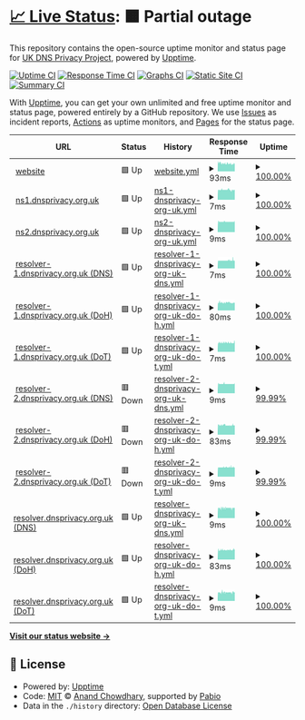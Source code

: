 # [📈 Live Status](https://UK-DNS-Privacy-Project.github.io/status): <!--live status--> **🟧 Partial outage**

This repository contains the open-source uptime monitor and status page for [UK DNS Privacy Project](https://UK-DNS-Privacy-Project.github.io/status), powered by [Upptime](https://github.com/upptime/upptime).

[![Uptime CI](https://github.com/UK-DNS-Privacy-Project/status/workflows/Uptime%20CI/badge.svg)](https://github.com/UK-DNS-Privacy-Project/status/actions?query=workflow%3A%22Uptime+CI%22)
[![Response Time CI](https://github.com/UK-DNS-Privacy-Project/status/workflows/Response%20Time%20CI/badge.svg)](https://github.com/UK-DNS-Privacy-Project/status/actions?query=workflow%3A%22Response+Time+CI%22)
[![Graphs CI](https://github.com/UK-DNS-Privacy-Project/status/workflows/Graphs%20CI/badge.svg)](https://github.com/UK-DNS-Privacy-Project/status/actions?query=workflow%3A%22Graphs+CI%22)
[![Static Site CI](https://github.com/UK-DNS-Privacy-Project/status/workflows/Static%20Site%20CI/badge.svg)](https://github.com/UK-DNS-Privacy-Project/status/actions?query=workflow%3A%22Static+Site+CI%22)
[![Summary CI](https://github.com/UK-DNS-Privacy-Project/status/workflows/Summary%20CI/badge.svg)](https://github.com/UK-DNS-Privacy-Project/status/actions?query=workflow%3A%22Summary+CI%22)

With [Upptime](https://upptime.js.org), you can get your own unlimited and free uptime monitor and status page, powered entirely by a GitHub repository. We use [Issues](https://github.com/UK-DNS-Privacy-Project/status/issues) as incident reports, [Actions](https://github.com/UK-DNS-Privacy-Project/status/actions) as uptime monitors, and [Pages](https://UK-DNS-Privacy-Project.github.io/status) for the status page.

<!--start: status pages-->
<!-- This summary is generated by Upptime (https://github.com/upptime/upptime) -->
<!-- Do not edit this manually, your changes will be overwritten -->
<!-- prettier-ignore -->
| URL | Status | History | Response Time | Uptime |
| --- | ------ | ------- | ------------- | ------ |
| <img alt="" src="https://icons.duckduckgo.com/ip3/dnsprivacy.org.uk.ico" height="13"> [website](https://dnsprivacy.org.uk/) | 🟩 Up | [website.yml](https://github.com/UK-DNS-Privacy-Project/status/commits/HEAD/history/website.yml) | <details><summary><img alt="Response time graph" src="./graphs/website/response-time-week.png" height="20"> 93ms</summary><br><a href="https://UK-DNS-Privacy-Project.github.io/status/history/website"><img alt="Response time 93" src="https://img.shields.io/endpoint?url=https%3A%2F%2Fraw.githubusercontent.com%2FUK-DNS-Privacy-Project%2Fstatus%2FHEAD%2Fapi%2Fwebsite%2Fresponse-time.json"></a><br><a href="https://UK-DNS-Privacy-Project.github.io/status/history/website"><img alt="24-hour response time 93" src="https://img.shields.io/endpoint?url=https%3A%2F%2Fraw.githubusercontent.com%2FUK-DNS-Privacy-Project%2Fstatus%2FHEAD%2Fapi%2Fwebsite%2Fresponse-time-day.json"></a><br><a href="https://UK-DNS-Privacy-Project.github.io/status/history/website"><img alt="7-day response time 93" src="https://img.shields.io/endpoint?url=https%3A%2F%2Fraw.githubusercontent.com%2FUK-DNS-Privacy-Project%2Fstatus%2FHEAD%2Fapi%2Fwebsite%2Fresponse-time-week.json"></a><br><a href="https://UK-DNS-Privacy-Project.github.io/status/history/website"><img alt="30-day response time 93" src="https://img.shields.io/endpoint?url=https%3A%2F%2Fraw.githubusercontent.com%2FUK-DNS-Privacy-Project%2Fstatus%2FHEAD%2Fapi%2Fwebsite%2Fresponse-time-month.json"></a><br><a href="https://UK-DNS-Privacy-Project.github.io/status/history/website"><img alt="1-year response time 93" src="https://img.shields.io/endpoint?url=https%3A%2F%2Fraw.githubusercontent.com%2FUK-DNS-Privacy-Project%2Fstatus%2FHEAD%2Fapi%2Fwebsite%2Fresponse-time-year.json"></a></details> | <details><summary><a href="https://UK-DNS-Privacy-Project.github.io/status/history/website">100.00%</a></summary><a href="https://UK-DNS-Privacy-Project.github.io/status/history/website"><img alt="All-time uptime 100.00%" src="https://img.shields.io/endpoint?url=https%3A%2F%2Fraw.githubusercontent.com%2FUK-DNS-Privacy-Project%2Fstatus%2FHEAD%2Fapi%2Fwebsite%2Fuptime.json"></a><br><a href="https://UK-DNS-Privacy-Project.github.io/status/history/website"><img alt="24-hour uptime 100.00%" src="https://img.shields.io/endpoint?url=https%3A%2F%2Fraw.githubusercontent.com%2FUK-DNS-Privacy-Project%2Fstatus%2FHEAD%2Fapi%2Fwebsite%2Fuptime-day.json"></a><br><a href="https://UK-DNS-Privacy-Project.github.io/status/history/website"><img alt="7-day uptime 100.00%" src="https://img.shields.io/endpoint?url=https%3A%2F%2Fraw.githubusercontent.com%2FUK-DNS-Privacy-Project%2Fstatus%2FHEAD%2Fapi%2Fwebsite%2Fuptime-week.json"></a><br><a href="https://UK-DNS-Privacy-Project.github.io/status/history/website"><img alt="30-day uptime 100.00%" src="https://img.shields.io/endpoint?url=https%3A%2F%2Fraw.githubusercontent.com%2FUK-DNS-Privacy-Project%2Fstatus%2FHEAD%2Fapi%2Fwebsite%2Fuptime-month.json"></a><br><a href="https://UK-DNS-Privacy-Project.github.io/status/history/website"><img alt="1-year uptime 100.00%" src="https://img.shields.io/endpoint?url=https%3A%2F%2Fraw.githubusercontent.com%2FUK-DNS-Privacy-Project%2Fstatus%2FHEAD%2Fapi%2Fwebsite%2Fuptime-year.json"></a></details>
| <img alt="" src="https://icons.duckduckgo.com/ip3/null.ico" height="13"> [ns1.dnsprivacy.org.uk](ns1.dnsprivacy.org.uk) | 🟩 Up | [ns1-dnsprivacy-org-uk.yml](https://github.com/UK-DNS-Privacy-Project/status/commits/HEAD/history/ns1-dnsprivacy-org-uk.yml) | <details><summary><img alt="Response time graph" src="./graphs/ns1-dnsprivacy-org-uk/response-time-week.png" height="20"> 7ms</summary><br><a href="https://UK-DNS-Privacy-Project.github.io/status/history/ns1-dnsprivacy-org-uk"><img alt="Response time 7" src="https://img.shields.io/endpoint?url=https%3A%2F%2Fraw.githubusercontent.com%2FUK-DNS-Privacy-Project%2Fstatus%2FHEAD%2Fapi%2Fns1-dnsprivacy-org-uk%2Fresponse-time.json"></a><br><a href="https://UK-DNS-Privacy-Project.github.io/status/history/ns1-dnsprivacy-org-uk"><img alt="24-hour response time 7" src="https://img.shields.io/endpoint?url=https%3A%2F%2Fraw.githubusercontent.com%2FUK-DNS-Privacy-Project%2Fstatus%2FHEAD%2Fapi%2Fns1-dnsprivacy-org-uk%2Fresponse-time-day.json"></a><br><a href="https://UK-DNS-Privacy-Project.github.io/status/history/ns1-dnsprivacy-org-uk"><img alt="7-day response time 7" src="https://img.shields.io/endpoint?url=https%3A%2F%2Fraw.githubusercontent.com%2FUK-DNS-Privacy-Project%2Fstatus%2FHEAD%2Fapi%2Fns1-dnsprivacy-org-uk%2Fresponse-time-week.json"></a><br><a href="https://UK-DNS-Privacy-Project.github.io/status/history/ns1-dnsprivacy-org-uk"><img alt="30-day response time 7" src="https://img.shields.io/endpoint?url=https%3A%2F%2Fraw.githubusercontent.com%2FUK-DNS-Privacy-Project%2Fstatus%2FHEAD%2Fapi%2Fns1-dnsprivacy-org-uk%2Fresponse-time-month.json"></a><br><a href="https://UK-DNS-Privacy-Project.github.io/status/history/ns1-dnsprivacy-org-uk"><img alt="1-year response time 7" src="https://img.shields.io/endpoint?url=https%3A%2F%2Fraw.githubusercontent.com%2FUK-DNS-Privacy-Project%2Fstatus%2FHEAD%2Fapi%2Fns1-dnsprivacy-org-uk%2Fresponse-time-year.json"></a></details> | <details><summary><a href="https://UK-DNS-Privacy-Project.github.io/status/history/ns1-dnsprivacy-org-uk">100.00%</a></summary><a href="https://UK-DNS-Privacy-Project.github.io/status/history/ns1-dnsprivacy-org-uk"><img alt="All-time uptime 100.00%" src="https://img.shields.io/endpoint?url=https%3A%2F%2Fraw.githubusercontent.com%2FUK-DNS-Privacy-Project%2Fstatus%2FHEAD%2Fapi%2Fns1-dnsprivacy-org-uk%2Fuptime.json"></a><br><a href="https://UK-DNS-Privacy-Project.github.io/status/history/ns1-dnsprivacy-org-uk"><img alt="24-hour uptime 100.00%" src="https://img.shields.io/endpoint?url=https%3A%2F%2Fraw.githubusercontent.com%2FUK-DNS-Privacy-Project%2Fstatus%2FHEAD%2Fapi%2Fns1-dnsprivacy-org-uk%2Fuptime-day.json"></a><br><a href="https://UK-DNS-Privacy-Project.github.io/status/history/ns1-dnsprivacy-org-uk"><img alt="7-day uptime 100.00%" src="https://img.shields.io/endpoint?url=https%3A%2F%2Fraw.githubusercontent.com%2FUK-DNS-Privacy-Project%2Fstatus%2FHEAD%2Fapi%2Fns1-dnsprivacy-org-uk%2Fuptime-week.json"></a><br><a href="https://UK-DNS-Privacy-Project.github.io/status/history/ns1-dnsprivacy-org-uk"><img alt="30-day uptime 100.00%" src="https://img.shields.io/endpoint?url=https%3A%2F%2Fraw.githubusercontent.com%2FUK-DNS-Privacy-Project%2Fstatus%2FHEAD%2Fapi%2Fns1-dnsprivacy-org-uk%2Fuptime-month.json"></a><br><a href="https://UK-DNS-Privacy-Project.github.io/status/history/ns1-dnsprivacy-org-uk"><img alt="1-year uptime 100.00%" src="https://img.shields.io/endpoint?url=https%3A%2F%2Fraw.githubusercontent.com%2FUK-DNS-Privacy-Project%2Fstatus%2FHEAD%2Fapi%2Fns1-dnsprivacy-org-uk%2Fuptime-year.json"></a></details>
| <img alt="" src="https://icons.duckduckgo.com/ip3/null.ico" height="13"> [ns2.dnsprivacy.org.uk](ns2.dnsprivacy.org.uk) | 🟩 Up | [ns2-dnsprivacy-org-uk.yml](https://github.com/UK-DNS-Privacy-Project/status/commits/HEAD/history/ns2-dnsprivacy-org-uk.yml) | <details><summary><img alt="Response time graph" src="./graphs/ns2-dnsprivacy-org-uk/response-time-week.png" height="20"> 9ms</summary><br><a href="https://UK-DNS-Privacy-Project.github.io/status/history/ns2-dnsprivacy-org-uk"><img alt="Response time 9" src="https://img.shields.io/endpoint?url=https%3A%2F%2Fraw.githubusercontent.com%2FUK-DNS-Privacy-Project%2Fstatus%2FHEAD%2Fapi%2Fns2-dnsprivacy-org-uk%2Fresponse-time.json"></a><br><a href="https://UK-DNS-Privacy-Project.github.io/status/history/ns2-dnsprivacy-org-uk"><img alt="24-hour response time 9" src="https://img.shields.io/endpoint?url=https%3A%2F%2Fraw.githubusercontent.com%2FUK-DNS-Privacy-Project%2Fstatus%2FHEAD%2Fapi%2Fns2-dnsprivacy-org-uk%2Fresponse-time-day.json"></a><br><a href="https://UK-DNS-Privacy-Project.github.io/status/history/ns2-dnsprivacy-org-uk"><img alt="7-day response time 9" src="https://img.shields.io/endpoint?url=https%3A%2F%2Fraw.githubusercontent.com%2FUK-DNS-Privacy-Project%2Fstatus%2FHEAD%2Fapi%2Fns2-dnsprivacy-org-uk%2Fresponse-time-week.json"></a><br><a href="https://UK-DNS-Privacy-Project.github.io/status/history/ns2-dnsprivacy-org-uk"><img alt="30-day response time 9" src="https://img.shields.io/endpoint?url=https%3A%2F%2Fraw.githubusercontent.com%2FUK-DNS-Privacy-Project%2Fstatus%2FHEAD%2Fapi%2Fns2-dnsprivacy-org-uk%2Fresponse-time-month.json"></a><br><a href="https://UK-DNS-Privacy-Project.github.io/status/history/ns2-dnsprivacy-org-uk"><img alt="1-year response time 9" src="https://img.shields.io/endpoint?url=https%3A%2F%2Fraw.githubusercontent.com%2FUK-DNS-Privacy-Project%2Fstatus%2FHEAD%2Fapi%2Fns2-dnsprivacy-org-uk%2Fresponse-time-year.json"></a></details> | <details><summary><a href="https://UK-DNS-Privacy-Project.github.io/status/history/ns2-dnsprivacy-org-uk">100.00%</a></summary><a href="https://UK-DNS-Privacy-Project.github.io/status/history/ns2-dnsprivacy-org-uk"><img alt="All-time uptime 100.00%" src="https://img.shields.io/endpoint?url=https%3A%2F%2Fraw.githubusercontent.com%2FUK-DNS-Privacy-Project%2Fstatus%2FHEAD%2Fapi%2Fns2-dnsprivacy-org-uk%2Fuptime.json"></a><br><a href="https://UK-DNS-Privacy-Project.github.io/status/history/ns2-dnsprivacy-org-uk"><img alt="24-hour uptime 100.00%" src="https://img.shields.io/endpoint?url=https%3A%2F%2Fraw.githubusercontent.com%2FUK-DNS-Privacy-Project%2Fstatus%2FHEAD%2Fapi%2Fns2-dnsprivacy-org-uk%2Fuptime-day.json"></a><br><a href="https://UK-DNS-Privacy-Project.github.io/status/history/ns2-dnsprivacy-org-uk"><img alt="7-day uptime 100.00%" src="https://img.shields.io/endpoint?url=https%3A%2F%2Fraw.githubusercontent.com%2FUK-DNS-Privacy-Project%2Fstatus%2FHEAD%2Fapi%2Fns2-dnsprivacy-org-uk%2Fuptime-week.json"></a><br><a href="https://UK-DNS-Privacy-Project.github.io/status/history/ns2-dnsprivacy-org-uk"><img alt="30-day uptime 100.00%" src="https://img.shields.io/endpoint?url=https%3A%2F%2Fraw.githubusercontent.com%2FUK-DNS-Privacy-Project%2Fstatus%2FHEAD%2Fapi%2Fns2-dnsprivacy-org-uk%2Fuptime-month.json"></a><br><a href="https://UK-DNS-Privacy-Project.github.io/status/history/ns2-dnsprivacy-org-uk"><img alt="1-year uptime 100.00%" src="https://img.shields.io/endpoint?url=https%3A%2F%2Fraw.githubusercontent.com%2FUK-DNS-Privacy-Project%2Fstatus%2FHEAD%2Fapi%2Fns2-dnsprivacy-org-uk%2Fuptime-year.json"></a></details>
| <img alt="" src="https://icons.duckduckgo.com/ip3/null.ico" height="13"> [resolver-1.dnsprivacy.org.uk (DNS)](resolver-1.dnsprivacy.org.uk) | 🟩 Up | [resolver-1-dnsprivacy-org-uk-dns.yml](https://github.com/UK-DNS-Privacy-Project/status/commits/HEAD/history/resolver-1-dnsprivacy-org-uk-dns.yml) | <details><summary><img alt="Response time graph" src="./graphs/resolver-1-dnsprivacy-org-uk-dns/response-time-week.png" height="20"> 7ms</summary><br><a href="https://UK-DNS-Privacy-Project.github.io/status/history/resolver-1-dnsprivacy-org-uk-dns"><img alt="Response time 7" src="https://img.shields.io/endpoint?url=https%3A%2F%2Fraw.githubusercontent.com%2FUK-DNS-Privacy-Project%2Fstatus%2FHEAD%2Fapi%2Fresolver-1-dnsprivacy-org-uk-dns%2Fresponse-time.json"></a><br><a href="https://UK-DNS-Privacy-Project.github.io/status/history/resolver-1-dnsprivacy-org-uk-dns"><img alt="24-hour response time 7" src="https://img.shields.io/endpoint?url=https%3A%2F%2Fraw.githubusercontent.com%2FUK-DNS-Privacy-Project%2Fstatus%2FHEAD%2Fapi%2Fresolver-1-dnsprivacy-org-uk-dns%2Fresponse-time-day.json"></a><br><a href="https://UK-DNS-Privacy-Project.github.io/status/history/resolver-1-dnsprivacy-org-uk-dns"><img alt="7-day response time 7" src="https://img.shields.io/endpoint?url=https%3A%2F%2Fraw.githubusercontent.com%2FUK-DNS-Privacy-Project%2Fstatus%2FHEAD%2Fapi%2Fresolver-1-dnsprivacy-org-uk-dns%2Fresponse-time-week.json"></a><br><a href="https://UK-DNS-Privacy-Project.github.io/status/history/resolver-1-dnsprivacy-org-uk-dns"><img alt="30-day response time 7" src="https://img.shields.io/endpoint?url=https%3A%2F%2Fraw.githubusercontent.com%2FUK-DNS-Privacy-Project%2Fstatus%2FHEAD%2Fapi%2Fresolver-1-dnsprivacy-org-uk-dns%2Fresponse-time-month.json"></a><br><a href="https://UK-DNS-Privacy-Project.github.io/status/history/resolver-1-dnsprivacy-org-uk-dns"><img alt="1-year response time 7" src="https://img.shields.io/endpoint?url=https%3A%2F%2Fraw.githubusercontent.com%2FUK-DNS-Privacy-Project%2Fstatus%2FHEAD%2Fapi%2Fresolver-1-dnsprivacy-org-uk-dns%2Fresponse-time-year.json"></a></details> | <details><summary><a href="https://UK-DNS-Privacy-Project.github.io/status/history/resolver-1-dnsprivacy-org-uk-dns">100.00%</a></summary><a href="https://UK-DNS-Privacy-Project.github.io/status/history/resolver-1-dnsprivacy-org-uk-dns"><img alt="All-time uptime 100.00%" src="https://img.shields.io/endpoint?url=https%3A%2F%2Fraw.githubusercontent.com%2FUK-DNS-Privacy-Project%2Fstatus%2FHEAD%2Fapi%2Fresolver-1-dnsprivacy-org-uk-dns%2Fuptime.json"></a><br><a href="https://UK-DNS-Privacy-Project.github.io/status/history/resolver-1-dnsprivacy-org-uk-dns"><img alt="24-hour uptime 100.00%" src="https://img.shields.io/endpoint?url=https%3A%2F%2Fraw.githubusercontent.com%2FUK-DNS-Privacy-Project%2Fstatus%2FHEAD%2Fapi%2Fresolver-1-dnsprivacy-org-uk-dns%2Fuptime-day.json"></a><br><a href="https://UK-DNS-Privacy-Project.github.io/status/history/resolver-1-dnsprivacy-org-uk-dns"><img alt="7-day uptime 100.00%" src="https://img.shields.io/endpoint?url=https%3A%2F%2Fraw.githubusercontent.com%2FUK-DNS-Privacy-Project%2Fstatus%2FHEAD%2Fapi%2Fresolver-1-dnsprivacy-org-uk-dns%2Fuptime-week.json"></a><br><a href="https://UK-DNS-Privacy-Project.github.io/status/history/resolver-1-dnsprivacy-org-uk-dns"><img alt="30-day uptime 100.00%" src="https://img.shields.io/endpoint?url=https%3A%2F%2Fraw.githubusercontent.com%2FUK-DNS-Privacy-Project%2Fstatus%2FHEAD%2Fapi%2Fresolver-1-dnsprivacy-org-uk-dns%2Fuptime-month.json"></a><br><a href="https://UK-DNS-Privacy-Project.github.io/status/history/resolver-1-dnsprivacy-org-uk-dns"><img alt="1-year uptime 100.00%" src="https://img.shields.io/endpoint?url=https%3A%2F%2Fraw.githubusercontent.com%2FUK-DNS-Privacy-Project%2Fstatus%2FHEAD%2Fapi%2Fresolver-1-dnsprivacy-org-uk-dns%2Fuptime-year.json"></a></details>
| <img alt="" src="https://icons.duckduckgo.com/ip3/resolver-1.dnsprivacy.org.uk.ico" height="13"> [resolver-1.dnsprivacy.org.uk (DoH)](https://resolver-1.dnsprivacy.org.uk/dns-query?dns=AAABAAABAAAAAAABCW5sbmV0bGFicwJubAAAHAABAAApEAAAAIAAAAA) | 🟩 Up | [resolver-1-dnsprivacy-org-uk-do-h.yml](https://github.com/UK-DNS-Privacy-Project/status/commits/HEAD/history/resolver-1-dnsprivacy-org-uk-do-h.yml) | <details><summary><img alt="Response time graph" src="./graphs/resolver-1-dnsprivacy-org-uk-do-h/response-time-week.png" height="20"> 80ms</summary><br><a href="https://UK-DNS-Privacy-Project.github.io/status/history/resolver-1-dnsprivacy-org-uk-do-h"><img alt="Response time 80" src="https://img.shields.io/endpoint?url=https%3A%2F%2Fraw.githubusercontent.com%2FUK-DNS-Privacy-Project%2Fstatus%2FHEAD%2Fapi%2Fresolver-1-dnsprivacy-org-uk-do-h%2Fresponse-time.json"></a><br><a href="https://UK-DNS-Privacy-Project.github.io/status/history/resolver-1-dnsprivacy-org-uk-do-h"><img alt="24-hour response time 80" src="https://img.shields.io/endpoint?url=https%3A%2F%2Fraw.githubusercontent.com%2FUK-DNS-Privacy-Project%2Fstatus%2FHEAD%2Fapi%2Fresolver-1-dnsprivacy-org-uk-do-h%2Fresponse-time-day.json"></a><br><a href="https://UK-DNS-Privacy-Project.github.io/status/history/resolver-1-dnsprivacy-org-uk-do-h"><img alt="7-day response time 80" src="https://img.shields.io/endpoint?url=https%3A%2F%2Fraw.githubusercontent.com%2FUK-DNS-Privacy-Project%2Fstatus%2FHEAD%2Fapi%2Fresolver-1-dnsprivacy-org-uk-do-h%2Fresponse-time-week.json"></a><br><a href="https://UK-DNS-Privacy-Project.github.io/status/history/resolver-1-dnsprivacy-org-uk-do-h"><img alt="30-day response time 80" src="https://img.shields.io/endpoint?url=https%3A%2F%2Fraw.githubusercontent.com%2FUK-DNS-Privacy-Project%2Fstatus%2FHEAD%2Fapi%2Fresolver-1-dnsprivacy-org-uk-do-h%2Fresponse-time-month.json"></a><br><a href="https://UK-DNS-Privacy-Project.github.io/status/history/resolver-1-dnsprivacy-org-uk-do-h"><img alt="1-year response time 80" src="https://img.shields.io/endpoint?url=https%3A%2F%2Fraw.githubusercontent.com%2FUK-DNS-Privacy-Project%2Fstatus%2FHEAD%2Fapi%2Fresolver-1-dnsprivacy-org-uk-do-h%2Fresponse-time-year.json"></a></details> | <details><summary><a href="https://UK-DNS-Privacy-Project.github.io/status/history/resolver-1-dnsprivacy-org-uk-do-h">100.00%</a></summary><a href="https://UK-DNS-Privacy-Project.github.io/status/history/resolver-1-dnsprivacy-org-uk-do-h"><img alt="All-time uptime 100.00%" src="https://img.shields.io/endpoint?url=https%3A%2F%2Fraw.githubusercontent.com%2FUK-DNS-Privacy-Project%2Fstatus%2FHEAD%2Fapi%2Fresolver-1-dnsprivacy-org-uk-do-h%2Fuptime.json"></a><br><a href="https://UK-DNS-Privacy-Project.github.io/status/history/resolver-1-dnsprivacy-org-uk-do-h"><img alt="24-hour uptime 100.00%" src="https://img.shields.io/endpoint?url=https%3A%2F%2Fraw.githubusercontent.com%2FUK-DNS-Privacy-Project%2Fstatus%2FHEAD%2Fapi%2Fresolver-1-dnsprivacy-org-uk-do-h%2Fuptime-day.json"></a><br><a href="https://UK-DNS-Privacy-Project.github.io/status/history/resolver-1-dnsprivacy-org-uk-do-h"><img alt="7-day uptime 100.00%" src="https://img.shields.io/endpoint?url=https%3A%2F%2Fraw.githubusercontent.com%2FUK-DNS-Privacy-Project%2Fstatus%2FHEAD%2Fapi%2Fresolver-1-dnsprivacy-org-uk-do-h%2Fuptime-week.json"></a><br><a href="https://UK-DNS-Privacy-Project.github.io/status/history/resolver-1-dnsprivacy-org-uk-do-h"><img alt="30-day uptime 100.00%" src="https://img.shields.io/endpoint?url=https%3A%2F%2Fraw.githubusercontent.com%2FUK-DNS-Privacy-Project%2Fstatus%2FHEAD%2Fapi%2Fresolver-1-dnsprivacy-org-uk-do-h%2Fuptime-month.json"></a><br><a href="https://UK-DNS-Privacy-Project.github.io/status/history/resolver-1-dnsprivacy-org-uk-do-h"><img alt="1-year uptime 100.00%" src="https://img.shields.io/endpoint?url=https%3A%2F%2Fraw.githubusercontent.com%2FUK-DNS-Privacy-Project%2Fstatus%2FHEAD%2Fapi%2Fresolver-1-dnsprivacy-org-uk-do-h%2Fuptime-year.json"></a></details>
| <img alt="" src="https://icons.duckduckgo.com/ip3/null.ico" height="13"> [resolver-1.dnsprivacy.org.uk (DoT)](resolver-1.dnsprivacy.org.uk) | 🟩 Up | [resolver-1-dnsprivacy-org-uk-do-t.yml](https://github.com/UK-DNS-Privacy-Project/status/commits/HEAD/history/resolver-1-dnsprivacy-org-uk-do-t.yml) | <details><summary><img alt="Response time graph" src="./graphs/resolver-1-dnsprivacy-org-uk-do-t/response-time-week.png" height="20"> 7ms</summary><br><a href="https://UK-DNS-Privacy-Project.github.io/status/history/resolver-1-dnsprivacy-org-uk-do-t"><img alt="Response time 7" src="https://img.shields.io/endpoint?url=https%3A%2F%2Fraw.githubusercontent.com%2FUK-DNS-Privacy-Project%2Fstatus%2FHEAD%2Fapi%2Fresolver-1-dnsprivacy-org-uk-do-t%2Fresponse-time.json"></a><br><a href="https://UK-DNS-Privacy-Project.github.io/status/history/resolver-1-dnsprivacy-org-uk-do-t"><img alt="24-hour response time 7" src="https://img.shields.io/endpoint?url=https%3A%2F%2Fraw.githubusercontent.com%2FUK-DNS-Privacy-Project%2Fstatus%2FHEAD%2Fapi%2Fresolver-1-dnsprivacy-org-uk-do-t%2Fresponse-time-day.json"></a><br><a href="https://UK-DNS-Privacy-Project.github.io/status/history/resolver-1-dnsprivacy-org-uk-do-t"><img alt="7-day response time 7" src="https://img.shields.io/endpoint?url=https%3A%2F%2Fraw.githubusercontent.com%2FUK-DNS-Privacy-Project%2Fstatus%2FHEAD%2Fapi%2Fresolver-1-dnsprivacy-org-uk-do-t%2Fresponse-time-week.json"></a><br><a href="https://UK-DNS-Privacy-Project.github.io/status/history/resolver-1-dnsprivacy-org-uk-do-t"><img alt="30-day response time 7" src="https://img.shields.io/endpoint?url=https%3A%2F%2Fraw.githubusercontent.com%2FUK-DNS-Privacy-Project%2Fstatus%2FHEAD%2Fapi%2Fresolver-1-dnsprivacy-org-uk-do-t%2Fresponse-time-month.json"></a><br><a href="https://UK-DNS-Privacy-Project.github.io/status/history/resolver-1-dnsprivacy-org-uk-do-t"><img alt="1-year response time 7" src="https://img.shields.io/endpoint?url=https%3A%2F%2Fraw.githubusercontent.com%2FUK-DNS-Privacy-Project%2Fstatus%2FHEAD%2Fapi%2Fresolver-1-dnsprivacy-org-uk-do-t%2Fresponse-time-year.json"></a></details> | <details><summary><a href="https://UK-DNS-Privacy-Project.github.io/status/history/resolver-1-dnsprivacy-org-uk-do-t">100.00%</a></summary><a href="https://UK-DNS-Privacy-Project.github.io/status/history/resolver-1-dnsprivacy-org-uk-do-t"><img alt="All-time uptime 100.00%" src="https://img.shields.io/endpoint?url=https%3A%2F%2Fraw.githubusercontent.com%2FUK-DNS-Privacy-Project%2Fstatus%2FHEAD%2Fapi%2Fresolver-1-dnsprivacy-org-uk-do-t%2Fuptime.json"></a><br><a href="https://UK-DNS-Privacy-Project.github.io/status/history/resolver-1-dnsprivacy-org-uk-do-t"><img alt="24-hour uptime 100.00%" src="https://img.shields.io/endpoint?url=https%3A%2F%2Fraw.githubusercontent.com%2FUK-DNS-Privacy-Project%2Fstatus%2FHEAD%2Fapi%2Fresolver-1-dnsprivacy-org-uk-do-t%2Fuptime-day.json"></a><br><a href="https://UK-DNS-Privacy-Project.github.io/status/history/resolver-1-dnsprivacy-org-uk-do-t"><img alt="7-day uptime 100.00%" src="https://img.shields.io/endpoint?url=https%3A%2F%2Fraw.githubusercontent.com%2FUK-DNS-Privacy-Project%2Fstatus%2FHEAD%2Fapi%2Fresolver-1-dnsprivacy-org-uk-do-t%2Fuptime-week.json"></a><br><a href="https://UK-DNS-Privacy-Project.github.io/status/history/resolver-1-dnsprivacy-org-uk-do-t"><img alt="30-day uptime 100.00%" src="https://img.shields.io/endpoint?url=https%3A%2F%2Fraw.githubusercontent.com%2FUK-DNS-Privacy-Project%2Fstatus%2FHEAD%2Fapi%2Fresolver-1-dnsprivacy-org-uk-do-t%2Fuptime-month.json"></a><br><a href="https://UK-DNS-Privacy-Project.github.io/status/history/resolver-1-dnsprivacy-org-uk-do-t"><img alt="1-year uptime 100.00%" src="https://img.shields.io/endpoint?url=https%3A%2F%2Fraw.githubusercontent.com%2FUK-DNS-Privacy-Project%2Fstatus%2FHEAD%2Fapi%2Fresolver-1-dnsprivacy-org-uk-do-t%2Fuptime-year.json"></a></details>
| <img alt="" src="https://icons.duckduckgo.com/ip3/null.ico" height="13"> [resolver-2.dnsprivacy.org.uk (DNS)](resolver-2.dnsprivacy.org.uk) | 🟥 Down | [resolver-2-dnsprivacy-org-uk-dns.yml](https://github.com/UK-DNS-Privacy-Project/status/commits/HEAD/history/resolver-2-dnsprivacy-org-uk-dns.yml) | <details><summary><img alt="Response time graph" src="./graphs/resolver-2-dnsprivacy-org-uk-dns/response-time-week.png" height="20"> 9ms</summary><br><a href="https://UK-DNS-Privacy-Project.github.io/status/history/resolver-2-dnsprivacy-org-uk-dns"><img alt="Response time 9" src="https://img.shields.io/endpoint?url=https%3A%2F%2Fraw.githubusercontent.com%2FUK-DNS-Privacy-Project%2Fstatus%2FHEAD%2Fapi%2Fresolver-2-dnsprivacy-org-uk-dns%2Fresponse-time.json"></a><br><a href="https://UK-DNS-Privacy-Project.github.io/status/history/resolver-2-dnsprivacy-org-uk-dns"><img alt="24-hour response time 9" src="https://img.shields.io/endpoint?url=https%3A%2F%2Fraw.githubusercontent.com%2FUK-DNS-Privacy-Project%2Fstatus%2FHEAD%2Fapi%2Fresolver-2-dnsprivacy-org-uk-dns%2Fresponse-time-day.json"></a><br><a href="https://UK-DNS-Privacy-Project.github.io/status/history/resolver-2-dnsprivacy-org-uk-dns"><img alt="7-day response time 9" src="https://img.shields.io/endpoint?url=https%3A%2F%2Fraw.githubusercontent.com%2FUK-DNS-Privacy-Project%2Fstatus%2FHEAD%2Fapi%2Fresolver-2-dnsprivacy-org-uk-dns%2Fresponse-time-week.json"></a><br><a href="https://UK-DNS-Privacy-Project.github.io/status/history/resolver-2-dnsprivacy-org-uk-dns"><img alt="30-day response time 9" src="https://img.shields.io/endpoint?url=https%3A%2F%2Fraw.githubusercontent.com%2FUK-DNS-Privacy-Project%2Fstatus%2FHEAD%2Fapi%2Fresolver-2-dnsprivacy-org-uk-dns%2Fresponse-time-month.json"></a><br><a href="https://UK-DNS-Privacy-Project.github.io/status/history/resolver-2-dnsprivacy-org-uk-dns"><img alt="1-year response time 9" src="https://img.shields.io/endpoint?url=https%3A%2F%2Fraw.githubusercontent.com%2FUK-DNS-Privacy-Project%2Fstatus%2FHEAD%2Fapi%2Fresolver-2-dnsprivacy-org-uk-dns%2Fresponse-time-year.json"></a></details> | <details><summary><a href="https://UK-DNS-Privacy-Project.github.io/status/history/resolver-2-dnsprivacy-org-uk-dns">99.99%</a></summary><a href="https://UK-DNS-Privacy-Project.github.io/status/history/resolver-2-dnsprivacy-org-uk-dns"><img alt="All-time uptime 99.99%" src="https://img.shields.io/endpoint?url=https%3A%2F%2Fraw.githubusercontent.com%2FUK-DNS-Privacy-Project%2Fstatus%2FHEAD%2Fapi%2Fresolver-2-dnsprivacy-org-uk-dns%2Fuptime.json"></a><br><a href="https://UK-DNS-Privacy-Project.github.io/status/history/resolver-2-dnsprivacy-org-uk-dns"><img alt="24-hour uptime 99.99%" src="https://img.shields.io/endpoint?url=https%3A%2F%2Fraw.githubusercontent.com%2FUK-DNS-Privacy-Project%2Fstatus%2FHEAD%2Fapi%2Fresolver-2-dnsprivacy-org-uk-dns%2Fuptime-day.json"></a><br><a href="https://UK-DNS-Privacy-Project.github.io/status/history/resolver-2-dnsprivacy-org-uk-dns"><img alt="7-day uptime 99.99%" src="https://img.shields.io/endpoint?url=https%3A%2F%2Fraw.githubusercontent.com%2FUK-DNS-Privacy-Project%2Fstatus%2FHEAD%2Fapi%2Fresolver-2-dnsprivacy-org-uk-dns%2Fuptime-week.json"></a><br><a href="https://UK-DNS-Privacy-Project.github.io/status/history/resolver-2-dnsprivacy-org-uk-dns"><img alt="30-day uptime 99.99%" src="https://img.shields.io/endpoint?url=https%3A%2F%2Fraw.githubusercontent.com%2FUK-DNS-Privacy-Project%2Fstatus%2FHEAD%2Fapi%2Fresolver-2-dnsprivacy-org-uk-dns%2Fuptime-month.json"></a><br><a href="https://UK-DNS-Privacy-Project.github.io/status/history/resolver-2-dnsprivacy-org-uk-dns"><img alt="1-year uptime 99.99%" src="https://img.shields.io/endpoint?url=https%3A%2F%2Fraw.githubusercontent.com%2FUK-DNS-Privacy-Project%2Fstatus%2FHEAD%2Fapi%2Fresolver-2-dnsprivacy-org-uk-dns%2Fuptime-year.json"></a></details>
| <img alt="" src="https://icons.duckduckgo.com/ip3/resolver-2.dnsprivacy.org.uk.ico" height="13"> [resolver-2.dnsprivacy.org.uk (DoH)](https://resolver-2.dnsprivacy.org.uk/dns-query?dns=AAABAAABAAAAAAABCW5sbmV0bGFicwJubAAAHAABAAApEAAAAIAAAAA) | 🟥 Down | [resolver-2-dnsprivacy-org-uk-do-h.yml](https://github.com/UK-DNS-Privacy-Project/status/commits/HEAD/history/resolver-2-dnsprivacy-org-uk-do-h.yml) | <details><summary><img alt="Response time graph" src="./graphs/resolver-2-dnsprivacy-org-uk-do-h/response-time-week.png" height="20"> 83ms</summary><br><a href="https://UK-DNS-Privacy-Project.github.io/status/history/resolver-2-dnsprivacy-org-uk-do-h"><img alt="Response time 83" src="https://img.shields.io/endpoint?url=https%3A%2F%2Fraw.githubusercontent.com%2FUK-DNS-Privacy-Project%2Fstatus%2FHEAD%2Fapi%2Fresolver-2-dnsprivacy-org-uk-do-h%2Fresponse-time.json"></a><br><a href="https://UK-DNS-Privacy-Project.github.io/status/history/resolver-2-dnsprivacy-org-uk-do-h"><img alt="24-hour response time 83" src="https://img.shields.io/endpoint?url=https%3A%2F%2Fraw.githubusercontent.com%2FUK-DNS-Privacy-Project%2Fstatus%2FHEAD%2Fapi%2Fresolver-2-dnsprivacy-org-uk-do-h%2Fresponse-time-day.json"></a><br><a href="https://UK-DNS-Privacy-Project.github.io/status/history/resolver-2-dnsprivacy-org-uk-do-h"><img alt="7-day response time 83" src="https://img.shields.io/endpoint?url=https%3A%2F%2Fraw.githubusercontent.com%2FUK-DNS-Privacy-Project%2Fstatus%2FHEAD%2Fapi%2Fresolver-2-dnsprivacy-org-uk-do-h%2Fresponse-time-week.json"></a><br><a href="https://UK-DNS-Privacy-Project.github.io/status/history/resolver-2-dnsprivacy-org-uk-do-h"><img alt="30-day response time 83" src="https://img.shields.io/endpoint?url=https%3A%2F%2Fraw.githubusercontent.com%2FUK-DNS-Privacy-Project%2Fstatus%2FHEAD%2Fapi%2Fresolver-2-dnsprivacy-org-uk-do-h%2Fresponse-time-month.json"></a><br><a href="https://UK-DNS-Privacy-Project.github.io/status/history/resolver-2-dnsprivacy-org-uk-do-h"><img alt="1-year response time 83" src="https://img.shields.io/endpoint?url=https%3A%2F%2Fraw.githubusercontent.com%2FUK-DNS-Privacy-Project%2Fstatus%2FHEAD%2Fapi%2Fresolver-2-dnsprivacy-org-uk-do-h%2Fresponse-time-year.json"></a></details> | <details><summary><a href="https://UK-DNS-Privacy-Project.github.io/status/history/resolver-2-dnsprivacy-org-uk-do-h">99.99%</a></summary><a href="https://UK-DNS-Privacy-Project.github.io/status/history/resolver-2-dnsprivacy-org-uk-do-h"><img alt="All-time uptime 99.99%" src="https://img.shields.io/endpoint?url=https%3A%2F%2Fraw.githubusercontent.com%2FUK-DNS-Privacy-Project%2Fstatus%2FHEAD%2Fapi%2Fresolver-2-dnsprivacy-org-uk-do-h%2Fuptime.json"></a><br><a href="https://UK-DNS-Privacy-Project.github.io/status/history/resolver-2-dnsprivacy-org-uk-do-h"><img alt="24-hour uptime 99.99%" src="https://img.shields.io/endpoint?url=https%3A%2F%2Fraw.githubusercontent.com%2FUK-DNS-Privacy-Project%2Fstatus%2FHEAD%2Fapi%2Fresolver-2-dnsprivacy-org-uk-do-h%2Fuptime-day.json"></a><br><a href="https://UK-DNS-Privacy-Project.github.io/status/history/resolver-2-dnsprivacy-org-uk-do-h"><img alt="7-day uptime 99.99%" src="https://img.shields.io/endpoint?url=https%3A%2F%2Fraw.githubusercontent.com%2FUK-DNS-Privacy-Project%2Fstatus%2FHEAD%2Fapi%2Fresolver-2-dnsprivacy-org-uk-do-h%2Fuptime-week.json"></a><br><a href="https://UK-DNS-Privacy-Project.github.io/status/history/resolver-2-dnsprivacy-org-uk-do-h"><img alt="30-day uptime 99.99%" src="https://img.shields.io/endpoint?url=https%3A%2F%2Fraw.githubusercontent.com%2FUK-DNS-Privacy-Project%2Fstatus%2FHEAD%2Fapi%2Fresolver-2-dnsprivacy-org-uk-do-h%2Fuptime-month.json"></a><br><a href="https://UK-DNS-Privacy-Project.github.io/status/history/resolver-2-dnsprivacy-org-uk-do-h"><img alt="1-year uptime 99.99%" src="https://img.shields.io/endpoint?url=https%3A%2F%2Fraw.githubusercontent.com%2FUK-DNS-Privacy-Project%2Fstatus%2FHEAD%2Fapi%2Fresolver-2-dnsprivacy-org-uk-do-h%2Fuptime-year.json"></a></details>
| <img alt="" src="https://icons.duckduckgo.com/ip3/null.ico" height="13"> [resolver-2.dnsprivacy.org.uk (DoT)](resolver-2.dnsprivacy.org.uk) | 🟥 Down | [resolver-2-dnsprivacy-org-uk-do-t.yml](https://github.com/UK-DNS-Privacy-Project/status/commits/HEAD/history/resolver-2-dnsprivacy-org-uk-do-t.yml) | <details><summary><img alt="Response time graph" src="./graphs/resolver-2-dnsprivacy-org-uk-do-t/response-time-week.png" height="20"> 9ms</summary><br><a href="https://UK-DNS-Privacy-Project.github.io/status/history/resolver-2-dnsprivacy-org-uk-do-t"><img alt="Response time 9" src="https://img.shields.io/endpoint?url=https%3A%2F%2Fraw.githubusercontent.com%2FUK-DNS-Privacy-Project%2Fstatus%2FHEAD%2Fapi%2Fresolver-2-dnsprivacy-org-uk-do-t%2Fresponse-time.json"></a><br><a href="https://UK-DNS-Privacy-Project.github.io/status/history/resolver-2-dnsprivacy-org-uk-do-t"><img alt="24-hour response time 9" src="https://img.shields.io/endpoint?url=https%3A%2F%2Fraw.githubusercontent.com%2FUK-DNS-Privacy-Project%2Fstatus%2FHEAD%2Fapi%2Fresolver-2-dnsprivacy-org-uk-do-t%2Fresponse-time-day.json"></a><br><a href="https://UK-DNS-Privacy-Project.github.io/status/history/resolver-2-dnsprivacy-org-uk-do-t"><img alt="7-day response time 9" src="https://img.shields.io/endpoint?url=https%3A%2F%2Fraw.githubusercontent.com%2FUK-DNS-Privacy-Project%2Fstatus%2FHEAD%2Fapi%2Fresolver-2-dnsprivacy-org-uk-do-t%2Fresponse-time-week.json"></a><br><a href="https://UK-DNS-Privacy-Project.github.io/status/history/resolver-2-dnsprivacy-org-uk-do-t"><img alt="30-day response time 9" src="https://img.shields.io/endpoint?url=https%3A%2F%2Fraw.githubusercontent.com%2FUK-DNS-Privacy-Project%2Fstatus%2FHEAD%2Fapi%2Fresolver-2-dnsprivacy-org-uk-do-t%2Fresponse-time-month.json"></a><br><a href="https://UK-DNS-Privacy-Project.github.io/status/history/resolver-2-dnsprivacy-org-uk-do-t"><img alt="1-year response time 9" src="https://img.shields.io/endpoint?url=https%3A%2F%2Fraw.githubusercontent.com%2FUK-DNS-Privacy-Project%2Fstatus%2FHEAD%2Fapi%2Fresolver-2-dnsprivacy-org-uk-do-t%2Fresponse-time-year.json"></a></details> | <details><summary><a href="https://UK-DNS-Privacy-Project.github.io/status/history/resolver-2-dnsprivacy-org-uk-do-t">99.99%</a></summary><a href="https://UK-DNS-Privacy-Project.github.io/status/history/resolver-2-dnsprivacy-org-uk-do-t"><img alt="All-time uptime 99.99%" src="https://img.shields.io/endpoint?url=https%3A%2F%2Fraw.githubusercontent.com%2FUK-DNS-Privacy-Project%2Fstatus%2FHEAD%2Fapi%2Fresolver-2-dnsprivacy-org-uk-do-t%2Fuptime.json"></a><br><a href="https://UK-DNS-Privacy-Project.github.io/status/history/resolver-2-dnsprivacy-org-uk-do-t"><img alt="24-hour uptime 99.99%" src="https://img.shields.io/endpoint?url=https%3A%2F%2Fraw.githubusercontent.com%2FUK-DNS-Privacy-Project%2Fstatus%2FHEAD%2Fapi%2Fresolver-2-dnsprivacy-org-uk-do-t%2Fuptime-day.json"></a><br><a href="https://UK-DNS-Privacy-Project.github.io/status/history/resolver-2-dnsprivacy-org-uk-do-t"><img alt="7-day uptime 99.99%" src="https://img.shields.io/endpoint?url=https%3A%2F%2Fraw.githubusercontent.com%2FUK-DNS-Privacy-Project%2Fstatus%2FHEAD%2Fapi%2Fresolver-2-dnsprivacy-org-uk-do-t%2Fuptime-week.json"></a><br><a href="https://UK-DNS-Privacy-Project.github.io/status/history/resolver-2-dnsprivacy-org-uk-do-t"><img alt="30-day uptime 99.99%" src="https://img.shields.io/endpoint?url=https%3A%2F%2Fraw.githubusercontent.com%2FUK-DNS-Privacy-Project%2Fstatus%2FHEAD%2Fapi%2Fresolver-2-dnsprivacy-org-uk-do-t%2Fuptime-month.json"></a><br><a href="https://UK-DNS-Privacy-Project.github.io/status/history/resolver-2-dnsprivacy-org-uk-do-t"><img alt="1-year uptime 99.99%" src="https://img.shields.io/endpoint?url=https%3A%2F%2Fraw.githubusercontent.com%2FUK-DNS-Privacy-Project%2Fstatus%2FHEAD%2Fapi%2Fresolver-2-dnsprivacy-org-uk-do-t%2Fuptime-year.json"></a></details>
| <img alt="" src="https://icons.duckduckgo.com/ip3/null.ico" height="13"> [resolver.dnsprivacy.org.uk (DNS)](resolver.dnsprivacy.org.uk) | 🟩 Up | [resolver-dnsprivacy-org-uk-dns.yml](https://github.com/UK-DNS-Privacy-Project/status/commits/HEAD/history/resolver-dnsprivacy-org-uk-dns.yml) | <details><summary><img alt="Response time graph" src="./graphs/resolver-dnsprivacy-org-uk-dns/response-time-week.png" height="20"> 9ms</summary><br><a href="https://UK-DNS-Privacy-Project.github.io/status/history/resolver-dnsprivacy-org-uk-dns"><img alt="Response time 9" src="https://img.shields.io/endpoint?url=https%3A%2F%2Fraw.githubusercontent.com%2FUK-DNS-Privacy-Project%2Fstatus%2FHEAD%2Fapi%2Fresolver-dnsprivacy-org-uk-dns%2Fresponse-time.json"></a><br><a href="https://UK-DNS-Privacy-Project.github.io/status/history/resolver-dnsprivacy-org-uk-dns"><img alt="24-hour response time 9" src="https://img.shields.io/endpoint?url=https%3A%2F%2Fraw.githubusercontent.com%2FUK-DNS-Privacy-Project%2Fstatus%2FHEAD%2Fapi%2Fresolver-dnsprivacy-org-uk-dns%2Fresponse-time-day.json"></a><br><a href="https://UK-DNS-Privacy-Project.github.io/status/history/resolver-dnsprivacy-org-uk-dns"><img alt="7-day response time 9" src="https://img.shields.io/endpoint?url=https%3A%2F%2Fraw.githubusercontent.com%2FUK-DNS-Privacy-Project%2Fstatus%2FHEAD%2Fapi%2Fresolver-dnsprivacy-org-uk-dns%2Fresponse-time-week.json"></a><br><a href="https://UK-DNS-Privacy-Project.github.io/status/history/resolver-dnsprivacy-org-uk-dns"><img alt="30-day response time 9" src="https://img.shields.io/endpoint?url=https%3A%2F%2Fraw.githubusercontent.com%2FUK-DNS-Privacy-Project%2Fstatus%2FHEAD%2Fapi%2Fresolver-dnsprivacy-org-uk-dns%2Fresponse-time-month.json"></a><br><a href="https://UK-DNS-Privacy-Project.github.io/status/history/resolver-dnsprivacy-org-uk-dns"><img alt="1-year response time 9" src="https://img.shields.io/endpoint?url=https%3A%2F%2Fraw.githubusercontent.com%2FUK-DNS-Privacy-Project%2Fstatus%2FHEAD%2Fapi%2Fresolver-dnsprivacy-org-uk-dns%2Fresponse-time-year.json"></a></details> | <details><summary><a href="https://UK-DNS-Privacy-Project.github.io/status/history/resolver-dnsprivacy-org-uk-dns">100.00%</a></summary><a href="https://UK-DNS-Privacy-Project.github.io/status/history/resolver-dnsprivacy-org-uk-dns"><img alt="All-time uptime 100.00%" src="https://img.shields.io/endpoint?url=https%3A%2F%2Fraw.githubusercontent.com%2FUK-DNS-Privacy-Project%2Fstatus%2FHEAD%2Fapi%2Fresolver-dnsprivacy-org-uk-dns%2Fuptime.json"></a><br><a href="https://UK-DNS-Privacy-Project.github.io/status/history/resolver-dnsprivacy-org-uk-dns"><img alt="24-hour uptime 100.00%" src="https://img.shields.io/endpoint?url=https%3A%2F%2Fraw.githubusercontent.com%2FUK-DNS-Privacy-Project%2Fstatus%2FHEAD%2Fapi%2Fresolver-dnsprivacy-org-uk-dns%2Fuptime-day.json"></a><br><a href="https://UK-DNS-Privacy-Project.github.io/status/history/resolver-dnsprivacy-org-uk-dns"><img alt="7-day uptime 100.00%" src="https://img.shields.io/endpoint?url=https%3A%2F%2Fraw.githubusercontent.com%2FUK-DNS-Privacy-Project%2Fstatus%2FHEAD%2Fapi%2Fresolver-dnsprivacy-org-uk-dns%2Fuptime-week.json"></a><br><a href="https://UK-DNS-Privacy-Project.github.io/status/history/resolver-dnsprivacy-org-uk-dns"><img alt="30-day uptime 100.00%" src="https://img.shields.io/endpoint?url=https%3A%2F%2Fraw.githubusercontent.com%2FUK-DNS-Privacy-Project%2Fstatus%2FHEAD%2Fapi%2Fresolver-dnsprivacy-org-uk-dns%2Fuptime-month.json"></a><br><a href="https://UK-DNS-Privacy-Project.github.io/status/history/resolver-dnsprivacy-org-uk-dns"><img alt="1-year uptime 100.00%" src="https://img.shields.io/endpoint?url=https%3A%2F%2Fraw.githubusercontent.com%2FUK-DNS-Privacy-Project%2Fstatus%2FHEAD%2Fapi%2Fresolver-dnsprivacy-org-uk-dns%2Fuptime-year.json"></a></details>
| <img alt="" src="https://icons.duckduckgo.com/ip3/resolver.dnsprivacy.org.uk.ico" height="13"> [resolver.dnsprivacy.org.uk (DoH)](https://resolver.dnsprivacy.org.uk/dns-query?dns=AAABAAABAAAAAAABCW5sbmV0bGFicwJubAAAHAABAAApEAAAAIAAAAA) | 🟩 Up | [resolver-dnsprivacy-org-uk-do-h.yml](https://github.com/UK-DNS-Privacy-Project/status/commits/HEAD/history/resolver-dnsprivacy-org-uk-do-h.yml) | <details><summary><img alt="Response time graph" src="./graphs/resolver-dnsprivacy-org-uk-do-h/response-time-week.png" height="20"> 83ms</summary><br><a href="https://UK-DNS-Privacy-Project.github.io/status/history/resolver-dnsprivacy-org-uk-do-h"><img alt="Response time 83" src="https://img.shields.io/endpoint?url=https%3A%2F%2Fraw.githubusercontent.com%2FUK-DNS-Privacy-Project%2Fstatus%2FHEAD%2Fapi%2Fresolver-dnsprivacy-org-uk-do-h%2Fresponse-time.json"></a><br><a href="https://UK-DNS-Privacy-Project.github.io/status/history/resolver-dnsprivacy-org-uk-do-h"><img alt="24-hour response time 83" src="https://img.shields.io/endpoint?url=https%3A%2F%2Fraw.githubusercontent.com%2FUK-DNS-Privacy-Project%2Fstatus%2FHEAD%2Fapi%2Fresolver-dnsprivacy-org-uk-do-h%2Fresponse-time-day.json"></a><br><a href="https://UK-DNS-Privacy-Project.github.io/status/history/resolver-dnsprivacy-org-uk-do-h"><img alt="7-day response time 83" src="https://img.shields.io/endpoint?url=https%3A%2F%2Fraw.githubusercontent.com%2FUK-DNS-Privacy-Project%2Fstatus%2FHEAD%2Fapi%2Fresolver-dnsprivacy-org-uk-do-h%2Fresponse-time-week.json"></a><br><a href="https://UK-DNS-Privacy-Project.github.io/status/history/resolver-dnsprivacy-org-uk-do-h"><img alt="30-day response time 83" src="https://img.shields.io/endpoint?url=https%3A%2F%2Fraw.githubusercontent.com%2FUK-DNS-Privacy-Project%2Fstatus%2FHEAD%2Fapi%2Fresolver-dnsprivacy-org-uk-do-h%2Fresponse-time-month.json"></a><br><a href="https://UK-DNS-Privacy-Project.github.io/status/history/resolver-dnsprivacy-org-uk-do-h"><img alt="1-year response time 83" src="https://img.shields.io/endpoint?url=https%3A%2F%2Fraw.githubusercontent.com%2FUK-DNS-Privacy-Project%2Fstatus%2FHEAD%2Fapi%2Fresolver-dnsprivacy-org-uk-do-h%2Fresponse-time-year.json"></a></details> | <details><summary><a href="https://UK-DNS-Privacy-Project.github.io/status/history/resolver-dnsprivacy-org-uk-do-h">100.00%</a></summary><a href="https://UK-DNS-Privacy-Project.github.io/status/history/resolver-dnsprivacy-org-uk-do-h"><img alt="All-time uptime 100.00%" src="https://img.shields.io/endpoint?url=https%3A%2F%2Fraw.githubusercontent.com%2FUK-DNS-Privacy-Project%2Fstatus%2FHEAD%2Fapi%2Fresolver-dnsprivacy-org-uk-do-h%2Fuptime.json"></a><br><a href="https://UK-DNS-Privacy-Project.github.io/status/history/resolver-dnsprivacy-org-uk-do-h"><img alt="24-hour uptime 100.00%" src="https://img.shields.io/endpoint?url=https%3A%2F%2Fraw.githubusercontent.com%2FUK-DNS-Privacy-Project%2Fstatus%2FHEAD%2Fapi%2Fresolver-dnsprivacy-org-uk-do-h%2Fuptime-day.json"></a><br><a href="https://UK-DNS-Privacy-Project.github.io/status/history/resolver-dnsprivacy-org-uk-do-h"><img alt="7-day uptime 100.00%" src="https://img.shields.io/endpoint?url=https%3A%2F%2Fraw.githubusercontent.com%2FUK-DNS-Privacy-Project%2Fstatus%2FHEAD%2Fapi%2Fresolver-dnsprivacy-org-uk-do-h%2Fuptime-week.json"></a><br><a href="https://UK-DNS-Privacy-Project.github.io/status/history/resolver-dnsprivacy-org-uk-do-h"><img alt="30-day uptime 100.00%" src="https://img.shields.io/endpoint?url=https%3A%2F%2Fraw.githubusercontent.com%2FUK-DNS-Privacy-Project%2Fstatus%2FHEAD%2Fapi%2Fresolver-dnsprivacy-org-uk-do-h%2Fuptime-month.json"></a><br><a href="https://UK-DNS-Privacy-Project.github.io/status/history/resolver-dnsprivacy-org-uk-do-h"><img alt="1-year uptime 100.00%" src="https://img.shields.io/endpoint?url=https%3A%2F%2Fraw.githubusercontent.com%2FUK-DNS-Privacy-Project%2Fstatus%2FHEAD%2Fapi%2Fresolver-dnsprivacy-org-uk-do-h%2Fuptime-year.json"></a></details>
| <img alt="" src="https://icons.duckduckgo.com/ip3/null.ico" height="13"> [resolver.dnsprivacy.org.uk (DoT)](resolver.dnsprivacy.org.uk) | 🟩 Up | [resolver-dnsprivacy-org-uk-do-t.yml](https://github.com/UK-DNS-Privacy-Project/status/commits/HEAD/history/resolver-dnsprivacy-org-uk-do-t.yml) | <details><summary><img alt="Response time graph" src="./graphs/resolver-dnsprivacy-org-uk-do-t/response-time-week.png" height="20"> 9ms</summary><br><a href="https://UK-DNS-Privacy-Project.github.io/status/history/resolver-dnsprivacy-org-uk-do-t"><img alt="Response time 9" src="https://img.shields.io/endpoint?url=https%3A%2F%2Fraw.githubusercontent.com%2FUK-DNS-Privacy-Project%2Fstatus%2FHEAD%2Fapi%2Fresolver-dnsprivacy-org-uk-do-t%2Fresponse-time.json"></a><br><a href="https://UK-DNS-Privacy-Project.github.io/status/history/resolver-dnsprivacy-org-uk-do-t"><img alt="24-hour response time 9" src="https://img.shields.io/endpoint?url=https%3A%2F%2Fraw.githubusercontent.com%2FUK-DNS-Privacy-Project%2Fstatus%2FHEAD%2Fapi%2Fresolver-dnsprivacy-org-uk-do-t%2Fresponse-time-day.json"></a><br><a href="https://UK-DNS-Privacy-Project.github.io/status/history/resolver-dnsprivacy-org-uk-do-t"><img alt="7-day response time 9" src="https://img.shields.io/endpoint?url=https%3A%2F%2Fraw.githubusercontent.com%2FUK-DNS-Privacy-Project%2Fstatus%2FHEAD%2Fapi%2Fresolver-dnsprivacy-org-uk-do-t%2Fresponse-time-week.json"></a><br><a href="https://UK-DNS-Privacy-Project.github.io/status/history/resolver-dnsprivacy-org-uk-do-t"><img alt="30-day response time 9" src="https://img.shields.io/endpoint?url=https%3A%2F%2Fraw.githubusercontent.com%2FUK-DNS-Privacy-Project%2Fstatus%2FHEAD%2Fapi%2Fresolver-dnsprivacy-org-uk-do-t%2Fresponse-time-month.json"></a><br><a href="https://UK-DNS-Privacy-Project.github.io/status/history/resolver-dnsprivacy-org-uk-do-t"><img alt="1-year response time 9" src="https://img.shields.io/endpoint?url=https%3A%2F%2Fraw.githubusercontent.com%2FUK-DNS-Privacy-Project%2Fstatus%2FHEAD%2Fapi%2Fresolver-dnsprivacy-org-uk-do-t%2Fresponse-time-year.json"></a></details> | <details><summary><a href="https://UK-DNS-Privacy-Project.github.io/status/history/resolver-dnsprivacy-org-uk-do-t">100.00%</a></summary><a href="https://UK-DNS-Privacy-Project.github.io/status/history/resolver-dnsprivacy-org-uk-do-t"><img alt="All-time uptime 100.00%" src="https://img.shields.io/endpoint?url=https%3A%2F%2Fraw.githubusercontent.com%2FUK-DNS-Privacy-Project%2Fstatus%2FHEAD%2Fapi%2Fresolver-dnsprivacy-org-uk-do-t%2Fuptime.json"></a><br><a href="https://UK-DNS-Privacy-Project.github.io/status/history/resolver-dnsprivacy-org-uk-do-t"><img alt="24-hour uptime 100.00%" src="https://img.shields.io/endpoint?url=https%3A%2F%2Fraw.githubusercontent.com%2FUK-DNS-Privacy-Project%2Fstatus%2FHEAD%2Fapi%2Fresolver-dnsprivacy-org-uk-do-t%2Fuptime-day.json"></a><br><a href="https://UK-DNS-Privacy-Project.github.io/status/history/resolver-dnsprivacy-org-uk-do-t"><img alt="7-day uptime 100.00%" src="https://img.shields.io/endpoint?url=https%3A%2F%2Fraw.githubusercontent.com%2FUK-DNS-Privacy-Project%2Fstatus%2FHEAD%2Fapi%2Fresolver-dnsprivacy-org-uk-do-t%2Fuptime-week.json"></a><br><a href="https://UK-DNS-Privacy-Project.github.io/status/history/resolver-dnsprivacy-org-uk-do-t"><img alt="30-day uptime 100.00%" src="https://img.shields.io/endpoint?url=https%3A%2F%2Fraw.githubusercontent.com%2FUK-DNS-Privacy-Project%2Fstatus%2FHEAD%2Fapi%2Fresolver-dnsprivacy-org-uk-do-t%2Fuptime-month.json"></a><br><a href="https://UK-DNS-Privacy-Project.github.io/status/history/resolver-dnsprivacy-org-uk-do-t"><img alt="1-year uptime 100.00%" src="https://img.shields.io/endpoint?url=https%3A%2F%2Fraw.githubusercontent.com%2FUK-DNS-Privacy-Project%2Fstatus%2FHEAD%2Fapi%2Fresolver-dnsprivacy-org-uk-do-t%2Fuptime-year.json"></a></details>

<!--end: status pages-->

[**Visit our status website →**](https://UK-DNS-Privacy-Project.github.io/status)

## 📄 License

- Powered by: [Upptime](https://github.com/upptime/upptime)
- Code: [MIT](./LICENSE) © [Anand Chowdhary](https://anandchowdhary.com), supported by [Pabio](https://pabio.com)
- Data in the `./history` directory: [Open Database License](https://opendatacommons.org/licenses/odbl/1-0/)
